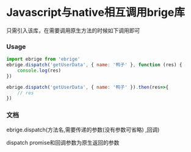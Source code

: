 # Javascript与native相互调用brige库

只需引入该库，在需要调用原生方法的时候如下调用即可

### Usage
```javascript
import ebrige from 'ebrige'
ebrige.dispatch('getUserData', { name: '鸭子' }, function (res) {
    console.log(res)
})

ebrige.dispatch('getUserData', { name: '鸭子' }).then(res=>{
    // res
})
```

### 文档

ebrige.dispatch(方法名,需要传递的参数(没有参数可省略) ,回调) 

dispatch promise和回调参数为原生返回的参数
